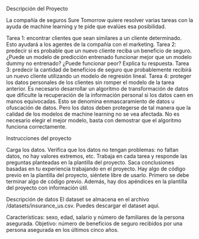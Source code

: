 Descripción del Proyecto

La compañía de seguros Sure Tomorrow quiere resolver varias tareas con la ayuda de machine learning y te pide que evalúes esa posibilidad.

Tarea 1: encontrar clientes que sean similares a un cliente determinado. Esto ayudará a los agentes de la compañía con el marketing.
Tarea 2: predecir si es probable que un nuevo cliente reciba un beneficio de seguro. ¿Puede un modelo de predicción entrenado funcionar mejor que un modelo dummy no entrenado? ¿Puede funcionar peor? Explica tu respuesta.
Tarea 3: predecir la cantidad de beneficios de seguro que probablemente recibirá un nuevo cliente utilizando un modelo de regresión lineal.
Tarea 4: proteger los datos personales de los clientes sin romper el modelo de la tarea anterior.
Es necesario desarrollar un algoritmo de transformación de datos que dificulte la recuperación de la información personal si los datos caen en manos equivocadas. Esto se denomina enmascaramiento de datos u ofuscación de datos. Pero los datos deben protegerse de tal manera que la calidad de los modelos de machine learning no se vea afectada. No es necesario elegir el mejor modelo, basta con demostrar que el algoritmo funciona correctamente.

Instrucciones del proyecto

Carga los datos.
Verifica que los datos no tengan problemas: no faltan datos, no hay valores extremos, etc.
Trabaja en cada tarea y responde las preguntas planteadas en la plantilla del proyecto.
Saca conclusiones basadas en tu experiencia trabajando en el proyecto.
Hay algo de código previo en la plantilla del proyecto, siéntete libre de usarlo. Primero se debe terminar algo de código previo. Además, hay dos apéndices en la plantilla del proyecto con información útil.

Descripción de datos
El dataset se almacena en el archivo /datasets/insurance_us.csv. Puedes descargar el dataset aquí.

Características: sexo, edad, salario y número de familiares de la persona asegurada.
Objetivo: número de beneficios de seguro recibidos por una persona asegurada en los últimos cinco años.
